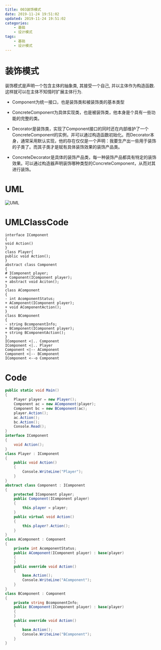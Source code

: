 ```yaml
---
title: 003装饰模式
date: 2019-11-24 19:51:02
updated: 2019-11-24 19:51:02
categories:
	- 基础
	- 设计模式
tags: 
	- 基础
	- 设计模式
---
```


# 装饰模式

装饰模式是声明一个包含主体的抽象类, 其接受一个自己, 并以主体作为构造函数.  
这样就可以在主体不知情时扩展主体行为.

* Component为统一接口，也是装饰类和被装饰类的基本类型
* ConcreteComponent为具体实现类，也是被装饰类，他本身是个具有一些功能的完整的类。

* Decorator是装饰类，实现了Component接口的同时还在内部维护了一个ConcreteComponent的实例，并可以通过构造函数初始化。而Decorator本身，通常采用默认实现，他的存在仅仅是一个声明：我要生产出一些用于装饰的子类了。而其子类才是赋有具体装饰效果的装饰产品类。

* ConcreteDecorator是具体的装饰产品类，每一种装饰产品都具有特定的装饰效果。可以通过构造器声明装饰哪种类型的ConcreteComponent，从而对其进行装饰。

<!--more-->
# UML

![UML](http://www.plantuml.com/plantuml/png/XP71QiCm38RlUWh1BYt3VO7kq7YdtWPx0jTrXy6HWoqFHhTtNpFZJaa3kUh_zNt8FcGsYKiVm1ExT37MuV4rzaCaHmnN-8p-Z9rb7scpXH-mmUICRy5ykNI5ePo2jpWfxMyjSygSZ6MiTGby4dmS_ZXxUFwlR1xYxPWtOdDvRgwgwAH3eIU-bThedGsNF6AwDK_5twDwb1JfgIXpylI1-kuwqYME8BrcQfkBBh7oyhtRYHUS9_KhG4wL4XVC4xsCKYeAoS7HkVJX5m00)

# UMLClassCode

```
interface IComponent
{
void Action()
}
class Player{
public void Action();
}
abstract class Component
{
# IComponent player;
+ Component(IComponent player);
+ abstract void Aciton();
}
class AComponent
{
- int AcomponentStatus;
+ AComponent(IComponent player);
+ void AComponentAction();
}
class BComponent
{
- string BcomponentInfo;
+ BComponent(IComponent player);
+ string BComponentAction();
}
IComponent <|.. Component
IComponent <|.. Player
Component <|-- AComponent
Component <|-- BComponent
IComponent <--o Component
```

# Code

```C#
public static void Main()
{
    Player player = new Player();
    Component ac = new AComponent(player);
    Component bc = new BComponent(ac);
    player.Action();
    ac.Action();
    bc.Action();
    Console.Read();
}
interface IComponent
{
    void Action();
}
class Player : IComponent
{
    public void Action()
    {
        Console.WriteLine("Player");
    }
}
abstract class Component : IComponent
{
    protected IComponent player;
    public Component(IComponent player)
    {
        this.player = player;
    }
    public virtual void Action()
    {
        this.player?.Action();
    }
}
class AComponent : Component
{
    private int AcomponentStatus;
    public AComponent(IComponent player) : base(player)
    {
    }
    public override void Action()
    {
        base.Action();
        Console.WriteLine("AComponent");
    }
}
class BComponent : Component
{
    private string BcomponentInfo;
    public BComponent(IComponent player) : base(player)
    {
    }
    public override void Action()
    {
        base.Action();
        Console.WriteLine("BComponent");
    }
}
```
